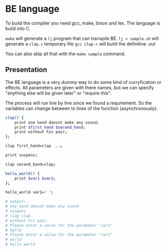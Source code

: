 # BE language

To build the compiler you need gcc, make, bison and lex. The language
is build into C.

`make` will generate a `lj` program that can transpile BE.
`lj < sample.sh` will generate a `clap.c` temporary file
`gcc clap.c` will build the definitive .out

You can also skip all that with the `make sample` command.

## Presentation

The BE language is a very dummy way to do some kind of curryfication
or effects. All parameters are given with there names, but we can
specify "anything else will be given later" or "require this".

The process will run line by line since we found a requirement. So
the variables can change between to lines of the function (asynchronously).

```bash
clap() {
    print one hand doesnt make any sound;
    print $first_hand $second_hand;
    print without his pair;
};

clap first_hand=clap ...;

print suspens;

clap second_hand=clap;

hello_world() {
    print $var1 $var2;
};

hello_world var1=? ?;

# output:
# one hand doesnt make any sound 
# suspens 
# clap clap 
# without his pair 
# Please enter a value for the parameter "var1"
# hello
# Please enter a value for the parameter "var2"
# world
# hello world
```
